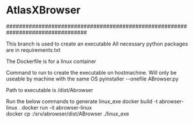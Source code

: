 # AtlasXBrowser
#################################################################################

This branch is used to create an executable 
All necessary python packages are in requirements.txt

The Dockerfile is for a linux container

Command to run to create the executable on hostmachine. Will only be useable by machine with the same OS
pyinstaller --onefile ABrowser.py

Path to executable is /dist/Abrowser

Run the below commands to generate linux_exe
docker build -t abrowser-linux . 
docker run -it abrowser-linux  
docker cp <container-id>:/srv/abrowser/dist/ABrowser ./linux_exe
